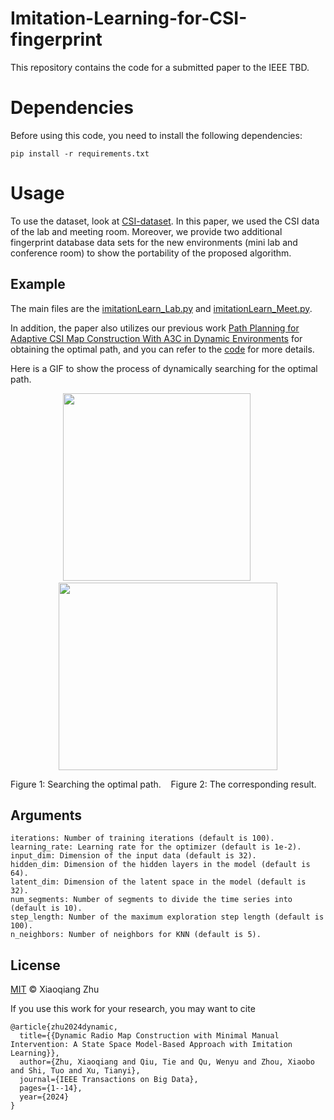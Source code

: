 # Imitation-Learning-for-CSI-fingerprint
 
This repository contains the code for a submitted paper to the IEEE TBD.

# Dependencies
Before using this code, you need to install the following dependencies:
```
pip install -r requirements.txt
```

# Usage
To use the dataset, look at [CSI-dataset](https://github.com/qiang5love1314/CSI-dataset). In this paper, we used the CSI data of the lab and meeting room. Moreover, we provide two additional fingerprint database data sets for the new environments (mini lab and conference room) to show the portability of the proposed algorithm.

## Example

The main files are the [imitationLearn_Lab.py](https://github.com/qiang5love1314/Imitation-Learning-for-CSI-fingerprint/blob/main/imitationLearn_Lab.py) and [imitationLearn_Meet.py](https://github.com/qiang5love1314/Imitation-Learning-for-CSI-fingerprint/blob/main/imitationLearn_Meet.py).

In addition, the paper also utilizes our previous work [Path Planning for Adaptive CSI Map Construction With A3C in Dynamic Environments](https://ieeexplore.ieee.org/abstract/document/9629332) for obtaining the optimal path, and you can refer to the [code](https://github.com/qiang5love1314/Path-planning-based-on-A3C) for more details.

Here is a GIF to show the process of dynamically searching for the optimal path.
<p align="center">
<img src="https://github.com/qiang5love1314/Imitation-Learning-for-CSI-fingerprint/blob/main/searchPath.GIF", width="300" height="300">
&nbsp;&nbsp;&nbsp;&nbsp;&nbsp;&nbsp;&nbsp;&nbsp;
<img src="https://github.com/qiang5love1314/Imitation-Learning-for-CSI-fingerprint/blob/main/lab.jpg", width="350" height="300">
</p>
<p align="left">Figure 1: Searching the optimal path. &nbsp;&nbsp; Figure 2: The corresponding result.</p>

## Arguments
```
iterations: Number of training iterations (default is 100).
learning_rate: Learning rate for the optimizer (default is 1e-2).
input_dim: Dimension of the input data (default is 32).
hidden_dim: Dimension of the hidden layers in the model (default is 64).
latent_dim: Dimension of the latent space in the model (default is 32).
num_segments: Number of segments to divide the time series into (default is 10).
step_length: Number of the maximum exploration step length (default is 100).
n_neighbors: Number of neighbors for KNN (default is 5).
```

## License
[MIT](LICENSE) © Xiaoqiang Zhu

If you use this work for your research, you may want to cite

```
@article{zhu2024dynamic,
  title={{Dynamic Radio Map Construction with Minimal Manual Intervention: A State Space Model-Based Approach with Imitation Learning}},
  author={Zhu, Xiaoqiang and Qiu, Tie and Qu, Wenyu and Zhou, Xiaobo and Shi, Tuo and Xu, Tianyi},
  journal={IEEE Transactions on Big Data},
  pages={1--14},
  year={2024}
}
```
